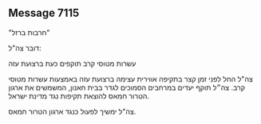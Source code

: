 ## Message 7115

"חרבות ברזל"

דובר צה"ל:

עשרות מטוסי קרב תוקפים כעת ברצועת עזה

צה"ל החל לפני זמן קצר בתקיפה אווירית עצימה ברצועת עזה באמצעות עשרות מטוסי קרב. צה״ל תוקף יעדים במרחבים הסמוכים לגדר בבית חאנון, המשמשים את ארגון הטרור חמאס להוצאת תקיפות נגד מדינת ישראל.

צה"ל ימשיך לפעול כנגד ארגון הטרור חמאס.

